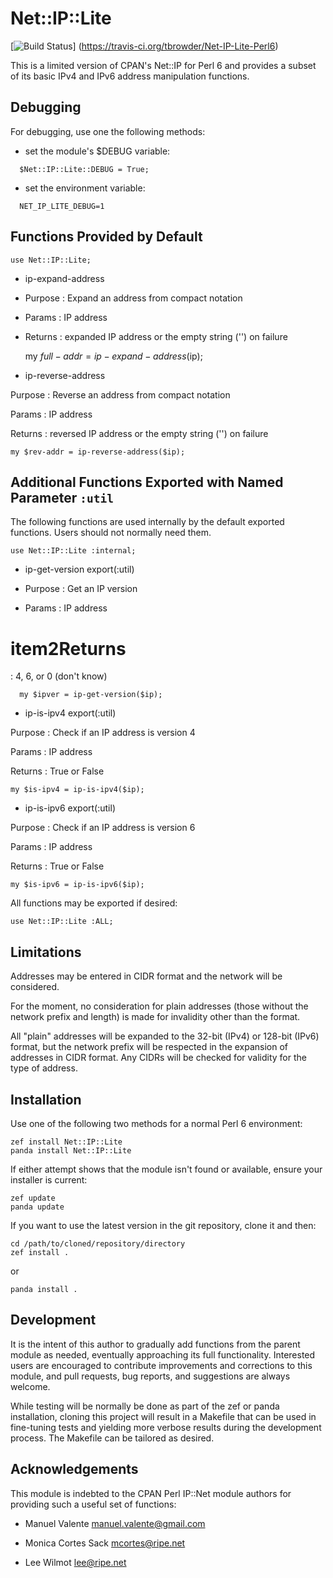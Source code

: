 # Net::IP::Lite

[![Build Status](https://travis-ci.org/tbrowder/Net-IP-Lite-Perl6.svg?branch=master)]
  (https://travis-ci.org/tbrowder/Net-IP-Lite-Perl6)

This is a limited version of CPAN's Net::IP for Perl 6 and provides a
subset of its basic IPv4 and IPv6 address manipulation functions.

## Debugging

For debugging, use one the following methods:

- set the module's $DEBUG variable:

```
  $Net::IP::Lite::DEBUG = True;
```

- set the environment variable:

```
  NET_IP_LITE_DEBUG=1
```

## Functions Provided by Default

    use Net::IP::Lite;

  * ip-expand-address

  * Purpose : Expand an address from compact notation

  * Params : IP address

  * Returns : expanded IP address or the empty string ('') on failure

      my $full-addr = ip-expand-address($ip);

  * ip-reverse-address

Purpose : Reverse an address from compact notation

Params : IP address

Returns : reversed IP address or the empty string ('') on failure

    my $rev-addr = ip-reverse-address($ip);

Additional Functions Exported with Named Parameter `:util`
----------------------------------------------------------

The following functions are used internally by the default exported functions. Users should not normally need them.

    use Net::IP::Lite :internal;

  * ip-get-version export(:util)

  * Purpose : Get an IP version

  * Params : IP address

item2Returns
============

: 4, 6, or 0 (don't know)

      my $ipver = ip-get-version($ip);

  * ip-is-ipv4 export(:util)

Purpose : Check if an IP address is version 4

Params : IP address

Returns : True or False

    my $is-ipv4 = ip-is-ipv4($ip);

  * ip-is-ipv6 export(:util)

Purpose : Check if an IP address is version 6

Params : IP address

Returns : True or False

    my $is-ipv6 = ip-is-ipv6($ip);

All functions may be exported if desired:

    use Net::IP::Lite :ALL;

Limitations
-----------

Addresses may be entered in CIDR format and the network will be considered.

For the moment, no consideration for plain addresses (those without the network prefix and length) is made for invalidity other than the format.

All "plain" addresses will be expanded to the 32-bit (IPv4) or 128-bit (IPv6) format, but the network prefix will be respected in the expansion of addresses in CIDR format. Any CIDRs will be checked for validity for the type of address.

Installation
------------

Use one of the following two methods for a normal Perl 6 environment:

    zef install Net::IP::Lite
    panda install Net::IP::Lite

If either attempt shows that the module isn't found or available, ensure your installer is current:

    zef update
    panda update

If you want to use the latest version in the git repository, clone it and then:

    cd /path/to/cloned/repository/directory
    zef install .

or

    panda install .

Development
-----------

It is the intent of this author to gradually add functions from the parent module as needed, eventually approaching its full functionality. Interested users are encouraged to contribute improvements and corrections to this module, and pull requests, bug reports, and suggestions are always welcome.

While testing will be normally be done as part of the zef or panda installation, cloning this project will result in a Makefile that can be used in fine-tuning tests and yielding more verbose results during the development process. The Makefile can be tailored as desired.

Acknowledgements
----------------

This module is indebted to the CPAN Perl IP::Net module authors for providing such a useful set of functions:

  * Manuel Valente <manuel.valente@gmail.com>

  * Monica Cortes Sack <mcortes@ripe.net>

  * Lee Wilmot <lee@ripe.net>
